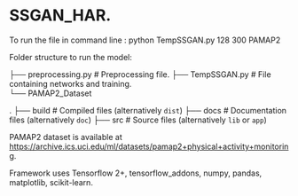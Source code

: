 # SSGAN_HAR.

To run the file in command line : python TempSSGAN.py 128 300 PAMAP2

Folder structure to run the model:

├── preprocessing.py          # Preprocessing file.
├── TempSSGAN.py              # File containing networks and training.       
└── PAMAP2_Dataset               

.
├── build                   # Compiled files (alternatively `dist`)
├── docs                    # Documentation files (alternatively `doc`)
├── src                     # Source files (alternatively `lib` or `app`)

PAMAP2 dataset is available at https://archive.ics.uci.edu/ml/datasets/pamap2+physical+activity+monitoring.

Framework uses Tensorflow 2+, tensorflow_addons, numpy, pandas, matplotlib, scikit-learn.

